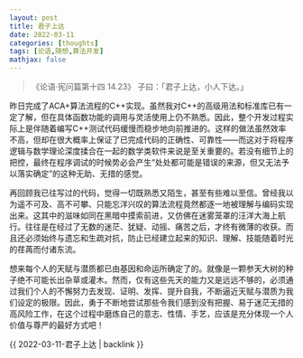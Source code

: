 ```yaml
---
layout: post
title: 君子上达
date: 2022-03-11
categories: [thoughts]
tags: [论语,随想,算法开发]
mathjax: false
---
```


> 《论语·宪问篇第十四 14.23》 子曰：「君子上达，小人下达。」

昨日完成了ACA+算法流程的C++实现。虽然我对C++的高级用法和标准库已有一定了解，但在具体函数功能的调用与灵活使用上仍不熟悉。因此，整个开发过程实际上是伴随着编写C++测试代码缓慢而稳步地向前推进的。这样的做法虽然效率不高，但却在很大概率上保证了已完成代码的正确性、可靠性——而这对于将程序逻辑与数学理论深度揉合在一起的数学类软件来说是至关重要的。若没有细节上的把控，最终在程序调试的时候势必会产生“处处都可能是错误的来源，但又无法予以落实确定”的这种无助、无措的感觉。

再回顾我已往写过的代码，觉得一切既熟悉又陌生，甚至有些难以至信。曾经我以为遥不可及、高不可攀、只能忘洋兴叹的算法流程竟然都逐一地被理解与编码实现出来。这其中的滋味如同在黑暗中摸索前进，又仿佛在迷雾笼罩的汪洋大海上航行。往往是在经过了无数的迷茫、犹疑、动摇、痛苦之后，才终有微薄的收获。而且还必须始终与遗忘和生疏对抗，防止已经建立起来的知识、理解、技能随着时光的荏苒而付诸东流。

想来每个人的天赋与潜质都已由基因和命运所确定了的。就像是一颗参天大树的种子绝不可能长出杂草或灌木。然而，仅有这些先天的能力又是远远不够的，必须通过我们个人的不懈努力去发现、证明、发挥、提升自我，不断逼近天赋与潜质为我们设定的极限。因此，勇于不断地尝试那些令我们感到没有把握、易于迷茫无措的高风险工作，在这个过程中磨炼自己的意志、性情、手艺，应该是充分体现一个人价值与尊严的最好方式吧！

{{ 2022-03-11-君子上达 | backlink }}
